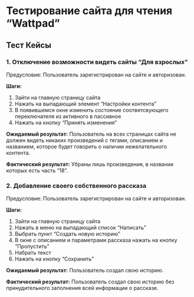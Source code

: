 # Тестирование сайта для чтения “Wattpad”

## Тест Кейсы

### 1. Отключение возможности видеть сайты “Для взрослых”

Предусловие: Пользователь зарегистрирован на сайте и авторизован.

**Шаги:**

1. Зайти на главную страницу сайта 
2. Нажать на выпадающий элемент “Настройки контента”
3. В появившемся окне изменить состояние соответсвующего переключателя из активного в пассивное 
4. Нажать на кнопку “Принять изменения” 

**Ожидаемый результат:** Пользователь на всех страницах сайта не должен видеть никаких произведений с тегами, описанием и названием, которое будет говорить о наличии нежелательного контента.

**Фактический результат:** Убраны лишь произведения, в названии которых есть часть “18”.

### 2. Добавление своего собственного рассказа

Предусловие: Пользователь зарегистрирован на сайте и авторизован.

**Шаги:**

1. Зайти на главную страницу сайта 
2. Нажать в меню на выпадающий список “Написать”
3. Выбрать пункт “Создать новую историю”
4. В окне с описанием и параметрами рассказа нажать на кнопку “Пропустить”
5. Набрать текст
6. Нажать на кнопку “Сохранить”

**Ожидаемый результат:** Пользователь создал свою историю.

**Фактический результат:** Пользователь создал свою историю без принудительного заполнения всей информации о рассказе.
